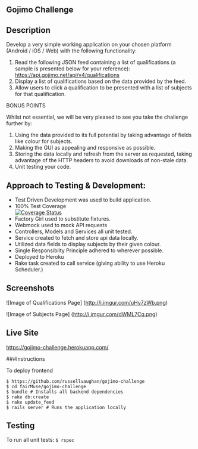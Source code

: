 
## Gojimo Challenge

## Description

Develop a very simple working application on your chosen platform (Android / iOS / Web) with the
following functionality:

1. Read the following JSON feed containing a list of qualifications (a sample is presented below
for your reference): https://api.gojimo.net/api/v4/qualifications
2. Display a list of qualifications based on the data provided by the feed.
3. Allow users to click a qualification to be presented with a list of subjects for that qualification.

BONUS POINTS

Whilst not essential, we will be very pleased to see you take the challenge further by:

1. Using the data provided to its full potential by taking advantage of fields like colour for subjects.  
2. Making the GUI as appealing and responsive as possible.  
3. Storing the data locally and refresh from the server as requested, taking advantage of the
HTTP headers to avoid downloads of non-stale data.
4. Unit testing your code.  


## Approach to Testing & Development:

- Test Driven Development was used to build application.
- 100% Test Coverage  
[![Coverage Status](https://coveralls.io/repos/github/russellvaughan/gojimo-challenge/badge.svg?branch=master)](https://coveralls.io/github/russellvaughan/gojimo-challenge?branch=master)
- Factory Girl used to substitute fixtures.
- Webmock used to mock API requests
- Controllers, Models and Services all unit tested.
- Service created to fetch and store api data locally.
- Utilized data fields to display subjects by their given colour.
- Single Responsibilty Principle adhered to wherever possible.
- Deployed to Heroku
- Rake task created to call service (giving ability to use Heroku Scheduler.)

## Screenshots

![Image of Qualifications Page]
(http://i.imgur.com/uHy7zWb.png)

![Image of Subjects Page]
(http://i.imgur.com/dWML7Cq.png)

## Live Site

https://gojimo-challenge.herokuapp.com/

###Instructions

To deploy frontend

```
$ https://github.com/russellvaughan/gojimo-challenge
$ cd fairMuse/gojimo-challenge
$ bundle # Installs all backend dependencies
$ rake db:create
$ rake update_feed 
$ rails server # Runs the application locally
```

## Testing

To run all unit tests: 
```$ rspec```
